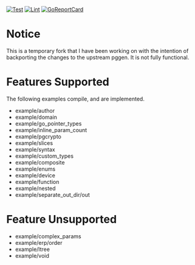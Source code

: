[![Test](https://github.com/robbert229/pggen/workflows/Test/badge.svg)](https://github.com/robbert229/pggen/actions?query=workflow%3ATest) 
[![Lint](https://github.com/robbert229/pggen/workflows/Lint/badge.svg)](https://github.com/robbert229/pggen/actions?query=workflow%3ALint) 
[![GoReportCard](https://goreportcard.com/badge/github.com/robbert229/pggen)](https://goreportcard.com/report/github.com/robbert229/pggen)

# Notice

This is a temporary fork that I have been working on with the intention of 
backporting the changes to the upstream pggen. It is not fully functional.

# Features Supported

The following examples compile, and are implemented.

* example/author
* example/domain
* example/go_pointer_types
* example/inline_param_count
* example/pgcrypto
* example/slices
* example/syntax
* example/custom_types
* example/composite
* example/enums
* example/device
* example/function
* example/nested
* example/separate_out_dir/out

# Feature Unsupported

* example/complex_params
* example/erp/order
* example/ltree
* example/void